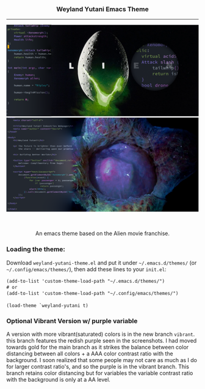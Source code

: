 <h3 align="center">Weyland Yutani Emacs Theme</h3>
<hr/>

<p align="center">
<img src="./egg-screenshot.png"> <!--  width=1900 -->
<img src="./hatch-egg-screenshot.png"> <!--  width=1900 -->

</p>

<br/>

<p align="center">An emacs theme based on the Alien movie franchise.</p>

### Loading the theme:


Download `weyland-yutani-theme.el` and put it under `~/.emacs.d/themes/` (or `~/.config/emacs/themes/`), then add these lines to your `init.el`:

``` elisp
(add-to-list 'custom-theme-load-path "~/.emacs.d/themes/")
# or 
(add-to-list 'custom-theme-load-path "~/.config/emacs/themes/")

(load-theme `weyland-yutani t)
```
### Optional Vibrant Version w/ purple variable
A version with more vibrant(saturated) colors is in the new branch `vibrant`.
this branch features the redish purple seen in the screenshots. I had moved
towards gold for the main branch as it strikes the balance between color
distancing between all colors + a AAA color contrast ratio with the background.
I soon realized that some people may not care as much as I do for larger
contrast ratio's, and so the purple is in the vibrant branch. This branch
retains color distancing but for variables the variable contrast ratio with the
background is only at a AA level.
